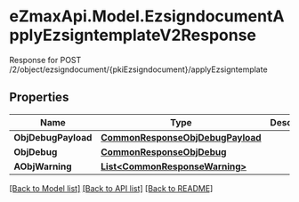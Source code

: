 # eZmaxApi.Model.EzsigndocumentApplyEzsigntemplateV2Response
Response for POST /2/object/ezsigndocument/{pkiEzsigndocument}/applyEzsigntemplate

## Properties

Name | Type | Description | Notes
------------ | ------------- | ------------- | -------------
**ObjDebugPayload** | [**CommonResponseObjDebugPayload**](CommonResponseObjDebugPayload.md) |  | 
**ObjDebug** | [**CommonResponseObjDebug**](CommonResponseObjDebug.md) |  | [optional] 
**AObjWarning** | [**List&lt;CommonResponseWarning&gt;**](CommonResponseWarning.md) |  | [optional] 

[[Back to Model list]](../README.md#documentation-for-models) [[Back to API list]](../README.md#documentation-for-api-endpoints) [[Back to README]](../README.md)

